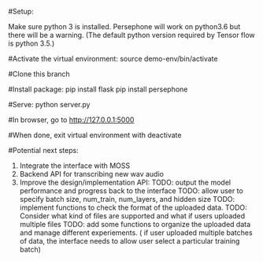 #Setup:

Make sure python 3 is installed. Persephone will work on python3.6 but there will be a warning. (The default python version required by Tensor flow is python 3.5.)

#Activate the virtual environment: 
	source demo-env/bin/activate
 
#Clone this branch

#Install package:
	pip install flask
	pip install persephone 

#Serve:
	python server.py

#In browser, go to
	http://127.0.0.1:5000


#When done, exit virtual environment with
	deactivate


#Potential next steps: 
1) Integrate the interface with MOSS
2) Backend API for transcribing new wav audio
3) Improve the design/implementation API: 
	TODO: output the model performance and progress back to the interface
	TODO: allow user to specify batch size, num_train, num_layers, and hidden size 
	TODO: implement functions to check the format of the uploaded data. 
	TODO: Consider what kind of files are supported and what if users uploaded multiple files
	TODO: add some functions to organize the uploaded data and manage different experiements. (
	if user uploaded multiple batches of data, the interface needs to allow user select a 
	particular training batch)